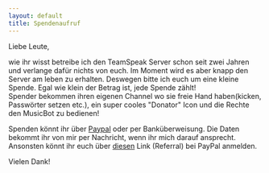 ```yaml
---
layout: default
title: Spendenaufruf
---
```


Liebe Leute,

wie ihr wisst betreibe ich den TeamSpeak Server schon seit zwei Jahren und verlange dafür nichts von euch. Im Moment wird es aber knapp den Server am leben zu erhalten. Deswegen bitte ich euch um eine kleine Spende. 
Egal wie klein der Betrag ist, jede Spende zählt!     
Spender bekommen ihren eigenen Channel wo sie freie Hand haben(kicken, Passwörter setzen etc.), ein super cooles "Donator" Icon und die Rechte den MusicBot zu bedienen! 

Spenden könnt ihr über <a href="http://paypal.me/napcae">Paypal</a> oder per Banküberweisung. Die Daten bekommt ihr von mir per Nachricht, wenn ihr mich darauf ansprecht. Ansonsten könnt ihr euch über <a href="http://s.ctnguyen.net/paypal_referal">diesen</a> Link (Referral) bei PayPal anmelden.

Vielen Dank!
